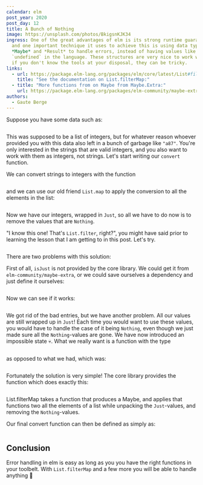 ```yaml
---
calendar: elm
post_year: 2020
post_day: 12
title: A Bunch of Nothing
image: https://unsplash.com/photos/BkigsnKJK34
ingress: One of the great advantages of elm is its strong runtime guarantees,
  and one important technique it uses to achieve this is using data type such as
  *Maybe* and *Result* to handle errors, instead of having values like `null` or
  `undefined` in the language. These structures are very nice to work with, but
  if you don't know the tools at your disposal, they can be tricky.
links:
  - url: https://package.elm-lang.org/packages/elm/core/latest/List#filterMap
    title: "See the documentation on List.filterMap:"
  - title: "More functions from on Maybe from Maybe.Extra:"
    url: https://package.elm-lang.org/packages/elm-community/maybe-extra/latest/
authors:
  - Gaute Berge
---
```

Suppose you have some data such as:

```elm

```

This was supposed to be a list of integers, but for whatever reason whoever provided you with this data also left in a bunch of garbage like `"a87"`. You're only interested in the strings that are valid integers, and you also want to work with them as integers, not strings. Let's start writing our `convert` function.

We can convert strings to integers with the function

```elm

```

and we can use our old friend `List.map` to apply the conversion to all the elements in the list:

```elm

```

Now we have our integers, wrapped in `Just`, so all we have to do now is to remove the values that are `Nothing`.

"I know this one! That's `List.filter`, right?", you might have said prior to learning the lesson that I am getting to in this post. Let's try.

```elm

```

There are two problems with this solution:

First of all, `isJust` is not provided by the core library. We could get it from `elm-community/maybe-extra`, or we could save ourselves a dependency and just define it ourselves:

```elm

```

Now we can see if it works:

```elm

```

We got rid of the bad entries, but we have another problem. All our values are still wrapped up in `Just`! Each time you would want to use these values, you would have to handle the case of it being `Nothing`, even though we just made sure all the `Nothing`-values are gone. We have now introduced an impossible state 💀. What we really want is a function with the type

```elm

```

as opposed to what we had, which was:

```elm

```

Fortunately the solution is very simple! The core library provides the function which does exactly this:

```elm

```

List.filterMap takes a function that produces a Maybe, and applies that functions two all the elements of a list while unpacking the `Just`-values, and removing the `Nothing`-values.

Our final convert function can then be defined as simply as:

```elm

```

## Conclusion

Error handling in elm is easy as long as you you have the right functions in your toolbelt. With `List.filterMap` and a few more you will be able to handle anything 🎉